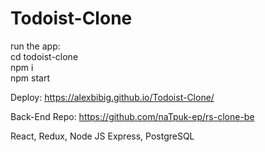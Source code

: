 # Todoist-Clone  

run the app:  
cd todoist-clone  
npm i  
npm start  
  
Deploy: https://alexbibig.github.io/Todoist-Clone/  
  
Back-End Repo: https://github.com/naTpuk-ep/rs-clone-be  
  
React, Redux, Node JS Express, PostgreSQL  
